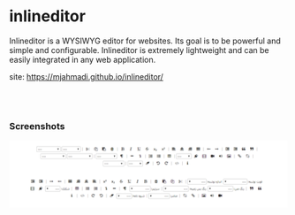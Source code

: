 # inlineditor
Inlineditor is a WYSIWYG editor for websites. Its goal is to be powerful and simple and configurable. Inlineditor is extremely lightweight and can be easily integrated in any web application.

site: https://mjahmadi.github.io/inlineditor/

<br/>
<br/>

### Screenshots
<p align="center">
  <img src="https://github.com/mjahmadi/inlineditor/blob/master/docs/screenshot.png" />
</p>
